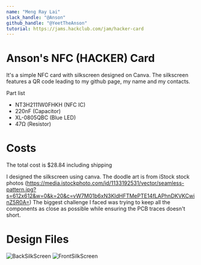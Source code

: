 ```yaml
---
name: "Meng Ray Lai"
slack_handle: "@Anson"
github_handle: "@YeetTheAnson"
tutorial: https://jams.hackclub.com/jam/hacker-card
---
```


# Anson's NFC (HACKER) Card

It's a simple NFC card with silkscreen designed on Canva. The silkscreen features a QR code leading to my github page, my name and my contacts.

Part list
- NT3H2111W0FHKH (NFC IC)
- 220nF (Capacitor)
- XL-0805QBC (Blue LED)
- 47Ω (Resistor)

# Costs
The total cost is $28.84 including shipping


I designed the silkscreen using canva. The doodle art is from iStock stock photos (https://media.istockphoto.com/id/1133192531/vector/seamless-pattern.jpg?s=612x612&w=0&k=20&c=vW7M01b6xN3KldHFTMePTE14fLAPhnDKVKCwinZ5R0A=)
The biggest challenge I faced was trying to keep all the components as close as possible while ensuring the PCB traces doesn't short.

# Design Files

![BackSilkScreen](https://github.com/user-attachments/assets/da4c07e9-8c70-49c1-9ef1-8c6b997ee16b)
![FrontSilkScreen](https://github.com/user-attachments/assets/587c8255-a1d2-44d9-9c80-eb4f80c1af97)
